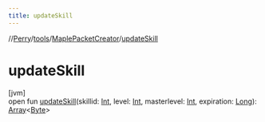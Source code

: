 ```yaml
---
title: updateSkill
---
```

//[Perry](../../../index.html)/[tools](../index.html)/[MaplePacketCreator](index.html)/[updateSkill](update-skill.html)



# updateSkill



[jvm]\
open fun [updateSkill](update-skill.html)(skillid: [Int](https://kotlinlang.org/api/latest/jvm/stdlib/kotlin/-int/index.html), level: [Int](https://kotlinlang.org/api/latest/jvm/stdlib/kotlin/-int/index.html), masterlevel: [Int](https://kotlinlang.org/api/latest/jvm/stdlib/kotlin/-int/index.html), expiration: [Long](https://kotlinlang.org/api/latest/jvm/stdlib/kotlin/-long/index.html)): [Array](https://kotlinlang.org/api/latest/jvm/stdlib/kotlin/-array/index.html)<[Byte](https://kotlinlang.org/api/latest/jvm/stdlib/kotlin/-byte/index.html)>




